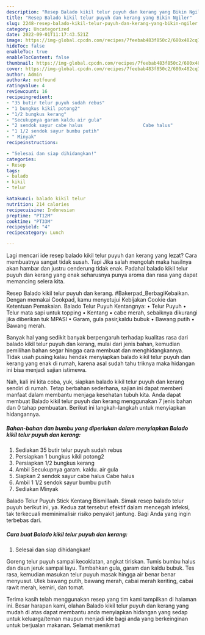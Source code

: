 ```yaml
---
description: "Resep Balado kikil telur puyuh dan kerang yang Bikin Ngiler"
title: "Resep Balado kikil telur puyuh dan kerang yang Bikin Ngiler"
slug: 2248-resep-balado-kikil-telur-puyuh-dan-kerang-yang-bikin-ngiler
category: Uncategorized
date: 2022-09-01T11:17:43.521Z
image: https://img-global.cpcdn.com/recipes/7feebab483f850c2/680x482cq70/balado-kikil-telur-puyuh-dan-kerang-foto-resep-utama.jpg
hideToc: false
enableToc: true
enableTocContent: false
thumbnail: https://img-global.cpcdn.com/recipes/7feebab483f850c2/680x482cq70/balado-kikil-telur-puyuh-dan-kerang-foto-resep-utama.jpg
cover: https://img-global.cpcdn.com/recipes/7feebab483f850c2/680x482cq70/balado-kikil-telur-puyuh-dan-kerang-foto-resep-utama.jpg
author: Admin
authorAv: notfound
ratingvalue: 4
reviewcount: 16
recipeingredient:
- "35 butir telur puyuh sudah rebus"
- "1 bungkus kikil potong2"
- "1/2 bungkus kerang"
- "Secukupnya garam kaldu air gula"
- "2 sendok sayur cabe halus                      Cabe halus"
- "1 1/2 sendok sayur bumbu putih"
- " Minyak"
recipeinstructions:

- "Selesai dan siap dihidangkan!"
categories:
- Resep
tags:
- balado
- kikil
- telur

katakunci: balado kikil telur 
nutrition: 214 calories
recipecuisine: Indonesian
preptime: "PT12M"
cooktime: "PT33M"
recipeyield: "4"
recipecategory: Lunch

---
```



Lagi mencari ide resep balado kikil telur puyuh dan kerang yang lezat? Cara membuatnya sangat tidak susah. Tapi Jika salah mengolah maka hasilnya akan hambar dan justru cenderung tidak enak. Padahal balado kikil telur puyuh dan kerang yang enak seharusnya punya aroma dan rasa yang dapat memancing selera kita.


Resep Balado kikil telur puyuh dan kerang. #Bakerpad_BerbagiKebaikan. Dengan memakai Cookpad, kamu menyetujui Kebijakan Cookie dan Ketentuan Pemakaian. Balado Telur Puyuh Kentangnya: • Telur Puyuh • Telur mata sapi untuk topping • Kentang • cabe merah, sebaiknya dikurangi jika diberikan tuk MPASI • Garam, gula pasir,kaldu bubuk • Bawang putih • Bawang merah.

Banyak hal yang sedikit banyak berpengaruh terhadap kualitas rasa dari balado kikil telur puyuh dan kerang, mulai dari jenis bahan, kemudian pemilihan bahan segar hingga cara membuat dan menghidangkannya. Tidak usah pusing kalau hendak menyiapkan balado kikil telur puyuh dan kerang yang enak di rumah, karena asal sudah tahu triknya maka hidangan ini bisa menjadi sajian istimewa.


Nah, kali ini kita coba, yuk, siapkan balado kikil telur puyuh dan kerang sendiri di rumah. Tetap berbahan sederhana, sajian ini dapat memberi manfaat dalam membantu menjaga kesehatan tubuh kita. Anda dapat membuat Balado kikil telur puyuh dan kerang menggunakan 7 jenis bahan dan 0 tahap pembuatan. Berikut ini langkah-langkah untuk menyiapkan hidangannya.

<!--inarticleads1-->

##### Bahan-bahan dan bumbu yang diperlukan dalam menyiapkan Balado kikil telur puyuh dan kerang:

1. Sediakan 35 butir telur puyuh sudah rebus
1. Persiapkan 1 bungkus kikil potong2
1. Persiapkan 1/2 bungkus kerang
1. Ambil Secukupnya garam. kaldu. air gula
1. Siapkan 2 sendok sayur cabe halus                      Cabe halus
1. Ambil 1 1/2 sendok sayur bumbu putih
1. Sediakan  Minyak


Balado Telur Puyuh Stick Kentang Bismillaah. Simak resep balado telur puyuh berikut ini, ya. Kedua zat tersebut efektif dalam mencegah infeksi, tak terkecuali meminimalisir risiko penyakit jantung. Bagi Anda yang ingin terbebas dari. 

<!--inarticleads2-->

##### Cara buat Balado kikil telur puyuh dan kerang:


1. Selesai dan siap dihidangkan!

Goreng telur puyuh sampai kecoklatan, angkat tiriskan. Tumis bumbu halus dan daun jeruk sampai layu. Tambahkan gula, garam dan kaldu bubuk. Tes rasa, kemudian masukan telur puyuh masak hingga air benar benar menyusut. Ulek bawang putih, bawang merah, cabai merah keriting, cabai rawit merah, kemiri, dan tomat. 

Terima kasih telah menggunakan resep yang tim kami tampilkan di halaman ini. Besar harapan kami, olahan Balado kikil telur puyuh dan kerang yang mudah di atas dapat membantu anda menyiapkan hidangan yang sedap untuk keluarga/teman maupun menjadi ide bagi anda yang berkeinginan untuk berjualan makanan. Selamat menikmati
